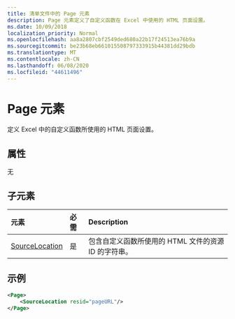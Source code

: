 ```yaml
---
title: 清单文件中的 Page 元素
description: Page 元素定义了自定义函数在 Excel 中使用的 HTML 页面设置。
ms.date: 10/09/2018
localization_priority: Normal
ms.openlocfilehash: aa8a2807cbf2549ded680a22b17f24513ea76b9a
ms.sourcegitcommit: be23b68eb661015508797333915b44381dd29bdb
ms.translationtype: MT
ms.contentlocale: zh-CN
ms.lasthandoff: 06/08/2020
ms.locfileid: "44611496"
---
```

# <a name="page-element"></a>Page 元素

定义 Excel 中的自定义函数所使用的 HTML 页面设置。

## <a name="attributes"></a>属性

无

## <a name="child-elements"></a>子元素

|  元素  |  必需  |  Description  |
|:-----|:-----|:-----|
|  [SourceLocation](customfunctionssourcelocation.md)  |  是  | 包含自定义函数所使用的 HTML 文件的资源 ID 的字符串。 |

## <a name="example"></a>示例

```xml
<Page>
    <SourceLocation resid="pageURL"/>
</Page>
```
